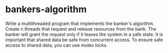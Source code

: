 # bankers-algorithm
 Write a multithreaded program that implements the banker's algorithm. Create n threads that request and release resources from the bank. The banker will grant the request only if it leaves the system in a safe state. It is important that shared data be safe from concurrent access. To ensure safe access to shared data, you can use mutex locks. 
